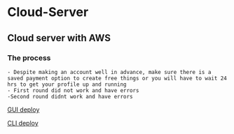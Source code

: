 # Cloud-Server

## Cloud server with AWS

### The process

    - Despite making an account well in advance, make sure there is a saved payment option to create free things or you will have to wait 24 hrs to get your profile up and running
    - First round did not work and have errors
    -Second round didnt work and have errors

[GUI deploy]()

[CLI deploy]()
